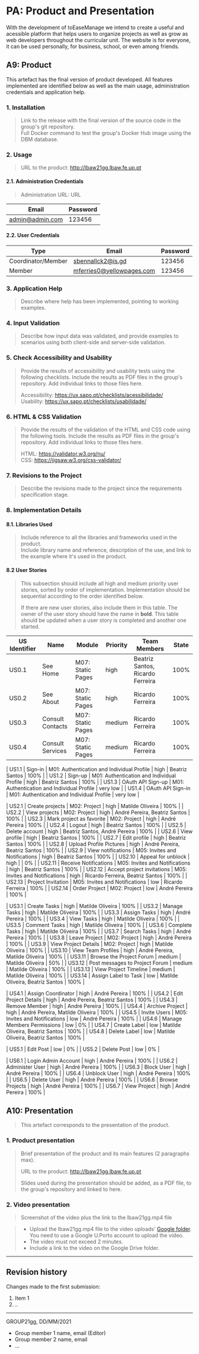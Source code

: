 # PA: Product and Presentation

With the development of toEaseManage we intend to create a useful and acessible platform that helps users to organize projects as well as grow as web developers throughout the curricular unit. The website is for everyone, it can be used personally, for business, school, or even among friends.

## A9: Product

This artefact has the final version of product developed. All features implemented are identified below as well as the main usage, administration credentials and application help. 

### 1. Installation

> Link to the release with the final version of the source code in the group's git repository.  
> Full Docker command to test the group's Docker Hub image using the DBM database.  

### 2. Usage

> URL to the product: http://lbaw21gg.lbaw.fe.up.pt  

#### 2.1. Administration Credentials

> Administration URL: URL  

| Email | Password |
| ----- | -------- |
| admin@admin.com | 123456 |

#### 2.2. User Credentials

| Type          | Email  | Password |
| ------------- | --------- | -------- |
| Coordinator/Member | sbennallck2@is.gd | 123456 |
| Member | mferries0@yellowpages.com | 123456 |

### 3. Application Help

> Describe where help has been implemented, pointing to working examples.  

### 4. Input Validation

> Describe how input data was validated, and provide examples to scenarios using both client-side and server-side validation.  

### 5. Check Accessibility and Usability

> Provide the results of accessibility and usability tests using the following checklists. Include the results as PDF files in the group's repository. Add individual links to those files here.
>
> Accessibility: https://ux.sapo.pt/checklists/acessibilidade/  
> Usability: https://ux.sapo.pt/checklists/usabilidade/  

### 6. HTML & CSS Validation

> Provide the results of the validation of the HTML and CSS code using the following tools. Include the results as PDF files in the group's repository. Add individual links to those files here.
>   
> HTML: https://validator.w3.org/nu/  
> CSS: https://jigsaw.w3.org/css-validator/  

### 7. Revisions to the Project

> Describe the revisions made to the project since the requirements specification stage.  

### 8. Implementation Details

#### 8.1. Libraries Used

> Include reference to all the libraries and frameworks used in the product.  
> Include library name and reference, description of the use, and link to the example where it's used in the product.  

#### 8.2 User Stories

> This subsection should include all high and medium priority user stories, sorted by order of implementation. Implementation should be sequential according to the order identified below. 
>
> If there are new user stories, also include them in this table. 
> The owner of the user story should have the name in **bold**.
> This table should be updated when a user story is completed and another one started. 


| US Identifier | Name    | Module | Priority                       | Team Members               | State  |
| - | - | - | - | - | - |
| US0.1 | See Home | M07: Static Pages | high | Beatriz Santos, Ricardo Ferreira | 100% |
| US0.2 | See About| M07: Static Pages | high | Ricardo Ferreira | 100% |
| US0.3 | Consult Contacts | M07: Static Pages | medium | Ricardo Ferreira | 100% |
| US0.4 | Consult Services | M07: Static Pages | medium | Ricardo Ferreira | 100% |


| US1.1 | Sign-in | M01: Authentication and Individual Profile | high | Beatriz Santos | 100% |
| US1.2 | Sign-up | M01: Authentication and Individual Profile | high | Beatriz Santos | 100% |
| US1.3 | OAuth API Sign-up | M01: Authentication and Individual Profile | very low | 
| US1.4 | OAuth API Sign-in | M01: Authentication and Individual Profile | very low |

| US2.1 | Create projects | M02: Project | high | Matilde Oliveira | 100% |
| US2.2 | View projects | M02: Project | high | André Pereira, Beatriz Santos | 100% |
| US2.3 | Mark project as favorite | M02: Project | high | André Pereira | 100% |
| US2.4 | Logout | high | Beatriz Santos | 100% |
| US2.5 | Delete account | high | Beatriz Santos, André Pereira | 100% |
| US2.6 | View profile | high | Beatriz Santos | 100% |
| US2.7 | Edit profile | high | Beatriz Santos | 100% |
| US2.8 | Upload Profile Pictures | high | André Pereira, Beatriz Santos | 100% |
| US2.9 | View notifications | M05: Invites and Notifications | high | Beatriz Santos | 100% |
| US2.10 | Appeal for unblock | high | | 0% |
| US2.11 | Receive Notifications | M05: Invites and Notifications | high | Beatriz Santos | 100% |
| US2.12 | Accept project invitations | M05: Invites and Notifications | high | Ricardo Ferreira, Beatriz Santos | 100% |
| US2.13 | Project Invitation | M05: Invites and Notifications | low | Ricardo Ferreira | 100% |
| US2.14 | Order Project | M02: Project | low | André Pereira | 100% |

| US3.1 | Create Tasks | high | Matilde Oliveira | 100% |
| US3.2 | Manage Tasks | high | Matilde Oliveira | 100% |
| US3.3 | Assign Tasks | high | André Pereira | 100% |
| US3.4 | View Tasks | high | Matilde Oliveira | 100% |
| US3.5 | Comment Tasks | high | Matilde Oliveira | 100% |
| US3.6 | Complete Tasks | high | Matilde Oliveira | 100% |
| US3.7 | Search Tasks | high | André Pereira | 100% |
| US3.8 | Leave Project | M02: Project | high | André Pereira | 100% |
| US3.9 | View Project Details | M02: Project | high | Matilde Oliveira | 100% |
| US3.10 | View Team Profiles | high | André Pereira, Matilde Oliveira | 100% |
| US3.11 | Browse the Project Forum | medium | Matilde Oliveira | 50% |
| US3.12 | Post messages to Project Forum | medium | Matilde Oliveira | 100% |
| US3.13 | View Project Timeline | medium | Matilde Oliveira | 100% |
| US3.14 | Assign Label to Task | low | Matilde Oliveira, Beatriz Santos | 100% |

| US4.1 | Assign Coordinator | high | André Pereira | 100% |
| US4.2 | Edit Project Details | high | André Pereira, Beatriz Santos | 100% |
| US4.3 | Remove Member | high | André Pereira | 100% |
| US4.4 | Archive Project | high | André Pereira, Matilde Oliveira | 100% |
| US4.5 | Invite Users | M05: Invites and Notifications | low | André Pereira | 100% |
| US4.6 | Manage Members Permissions | low | 0% |
| US4.7 | Create Label | low | Matilde Oliveira, Beatriz Santos | 100% |
| US4.8 | Delete Label | low | Matilde Oliveira, Beatriz Santos | 100% |

| US5.1 | Edit Post | low | 0% |
| US5.2 | Delete Post | low | 0% |

| US6.1 | Login Admin Account | high | André Pereira | 100% |
| US6.2 | Administer User | high | André Pereira | 100% |
| US6.3 | Block User | high |  André Pereira | 100% |
| US6.4 | Unblock User | high |  André Pereira | 100% |
| US6.5 | Delete User | high |  André Pereira | 100% |
| US6.6 | Browse Projects | high | André Pereira | 100% |
| US6.7 | View Project | high | André Pereira | 100% |

## A10: Presentation
 
> This artefact corresponds to the presentation of the product.

### 1. Product presentation

> Brief presentation of the product and its main features (2 paragraphs max).  
>
> URL to the product: http://lbaw21gg.lbaw.fe.up.pt  
>
> Slides used during the presentation should be added, as a PDF file, to the group's repository and linked to here.


### 2. Video presentation

> Screenshot of the video plus the link to the lbaw21gg.mp4 file  

> - Upload the lbaw21gg.mp4 file to the video uploads' [Google folder](https://drive.google.com/drive/folders/1HDNOZ4y834m7pXgJ0XjNa_ZC26e9-Xge?usp=sharing "Videos folder"). You need to use a Google U.Porto account to upload the video.   
> - The video must not exceed 2 minutes.
> - Include a link to the video on the Google Drive folder.


---


## Revision history

Changes made to the first submission:
1. Item 1
1. ..

***
GROUP21gg, DD/MM/2021

* Group member 1 name, email (Editor)
* Group member 2 name, email
* ...